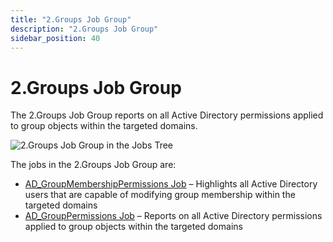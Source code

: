 ```yaml
---
title: "2.Groups Job Group"
description: "2.Groups Job Group"
sidebar_position: 40
---
```


# 2.Groups Job Group

The 2.Groups Job Group reports on all Active Directory permissions applied to group objects within
the targeted domains.

![2.Groups Job Group in the Jobs Tree](/img/product_docs/accessanalyzer/11.6/solutions/activedirectorypermissionsanalyzer/groups/jobstree.webp)

The jobs in the 2.Groups Job Group are:

- [AD_GroupMembershipPermissions Job](/docs/accessanalyzer/11.6/solutions/activedirectorypermissionsanalyzer/groups/ad_groupmembershippermissions.md)
  – Highlights all Active Directory users that are capable of modifying group membership within the
  targeted domains
- [AD_GroupPermissions Job](/docs/accessanalyzer/11.6/solutions/activedirectorypermissionsanalyzer/groups/ad_grouppermissions.md)
  – Reports on all Active Directory permissions applied to group objects within the targeted domains

